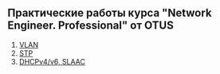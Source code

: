 ## Практические работы курса "Network Engineer. Professional" от OTUS

1. [VLAN](lab01/)
2. [STP](lab02/)
3. [DHCPv4/v6, SLAAC](lab03/)